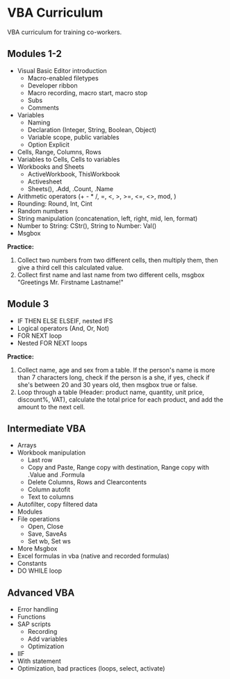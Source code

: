 # VBA Curriculum
VBA curriculum for training co-workers.

## Modules 1-2

- Visual Basic Editor introduction
  - Macro-enabled filetypes
  - Developer ribbon
  - Macro recording, macro start, macro stop
  - Subs
  - Comments
- Variables
  - Naming
  - Declaration (Integer, String, Boolean, Object)
  - Variable scope, public variables
  - Option Explicit
- Cells, Range, Columns, Rows
- Variables to Cells, Cells to variables
- Workbooks and Sheets
  - ActiveWorkbook, ThisWorkbook
  - Activesheet
  - Sheets(), .Add, .Count, .Name
- Arithmetic operators (+ - * /, =, <, >, >=, <=, <>, mod, \)
- Rounding: Round, Int, Cint
- Random numbers
- String manipulation (concatenation, left, right, mid, len, format)
- Number to String: CStr(), String to Number: Val()
- Msgbox

**Practice:**
1. Collect two numbers from two different cells, then multiply them, then give a third cell this calculated value.
2. Collect first name and last name from two different cells, msgbox "Greetings Mr. Firstname Lastname!"

## Module 3

- IF THEN ELSE ELSEIF, nested IFS
- Logical operators (And, Or, Not)
- FOR NEXT loop
- Nested FOR NEXT loops

**Practice:**
1. Collect name, age and sex from a table. If the person's name is more than 7 characters long, check if the person is a she, if yes, check if she's between 20 and 30 years old, then msgbox true or false.
2. Loop through a table (Header: product name, quantity, unit price, discount%, VAT), calculate the total price for each product, and add the amount to the next cell.

## Intermediate VBA

- Arrays
- Workbook manipulation
  - Last row
  - Copy and Paste, Range copy with destination, Range copy with .Value and .Formula
  - Delete Columns, Rows and Clearcontents
  - Column autofit
  - Text to columns
- Autofilter, copy filtered data
- Modules
- File operations
  - Open, Close
  - Save, SaveAs
  - Set wb, Set ws
- More Msgbox
- Excel formulas in vba (native and recorded formulas)
- Constants
- DO WHILE loop

## Advanced VBA

- Error handling
- Functions
- SAP scripts
  - Recording
  - Add variables
  - Optimization
- IIF
- With statement
- Optimization, bad practices (loops, select, activate)

